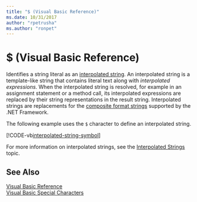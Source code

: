 ```yaml
---
title: "$ (Visual Basic Reference)"
ms.date: 10/31/2017
author: "rpetrusha"
ms.author: "ronpet"
---
```

# $ (Visual Basic Reference)

Identifies a string literal as an [interpolated string](../../programming-guide/language-features/strings/interpolated-strings.md). An interpolated string is a template-like string that contains literal text along with *interpolated expressions*. When the interpolated string is resolved, for example in an assignment statement or a method call, its interpolated expressions are replaced by their string representations in the result string. Interpolated strings are replacements for the [composite format strings](../../../standard/base-types/composite-format.md) supported by the .NET Framework.

The following example uses the `$` character to define an interpolated string.

[!CODE-vb[interpolated-string-symbol](../../../../samples/snippets/visualbasic/language-reference/special-characters/dollar-sign1.vb)]

For more information on interpolated strings, see the [Interpolated Strings](../../programming-guide/language-features/strings/interpolated-strings.md) topic.

## See Also  
 [Visual Basic Reference](../index.md)  
 [Visual Basic Special Characters](index.md)
